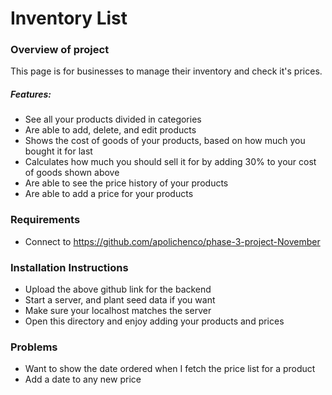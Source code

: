 # Inventory List

### Overview of project
This page is for businesses to manage their inventory and check it's prices.

##### Features:
   * See all your products divided in categories
   * Are able to add, delete, and edit products
   * Shows the cost of goods of your products, based on how much you bought it for last
   * Calculates how much you should sell it for by adding 30% to your cost of goods shown above
   * Are able to see the price history of your products
   * Are able to add a price for your products


### Requirements
* Connect to https://github.com/apolichenco/phase-3-project-November

### Installation Instructions
* Upload the above github link for the backend
* Start a server, and plant seed data if you want
* Make sure your localhost matches the server
* Open this directory and enjoy adding your products and prices

### Problems
* Want to show the date ordered when I fetch the price list for a product
* Add a date to any new price